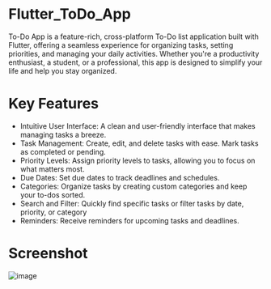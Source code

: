 # Flutter_ToDo_App

To-Do App is a feature-rich, cross-platform To-Do list application built with Flutter, offering a seamless experience for organizing tasks, setting priorities, and managing your daily activities. Whether you're a productivity enthusiast, a student, or a professional, this app is designed to simplify your life and help you stay organized.

# Key Features
* Intuitive User Interface: A clean and user-friendly interface that makes managing tasks a breeze.
* Task Management: Create, edit, and delete tasks with ease. Mark tasks as completed or pending.
* Priority Levels: Assign priority levels to tasks, allowing you to focus on what matters most.
* Due Dates: Set due dates to track deadlines and schedules.
* Categories: Organize tasks by creating custom categories and keep your to-dos sorted.
* Search and Filter: Quickly find specific tasks or filter tasks by date, priority, or category
* Reminders: Receive reminders for upcoming tasks and deadlines.

# Screenshot

![image](https://github.com/saicharan21-dev/ToDo-App/assets/75615707/019188c0-c173-4896-86bb-cbd032cac296)
